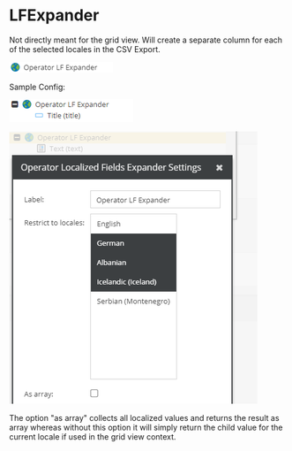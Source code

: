 # LFExpander

Not directly meant for the grid view. Will create a separate column for each of the selected locales in the CSV Export.

![Setting](../../../img/gridconfig/operator_lfexpander_symbol.png)

Sample Config: 
    
![Setting](../../../img/gridconfig/operator_lfexpander_sample.png)

![Setting](../../../img/gridconfig/operator_lfexpander_sample1.png)

The option "as array" collects all localized values and returns the result as array whereas without this option it will simply return the child value for the current locale if used in the grid view context.







